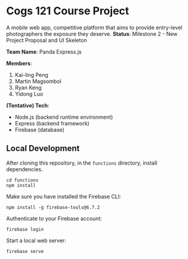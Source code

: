 # Cogs 121 Course Project
A mobile web app, competitive platform that aims to provide entry-level photographers the exposure they deserve.
**Status**: Milestone 2 - New Project Proposal and UI Skeleton<br>

**Team Name**: Panda Express.js<br>

**Members**:
1. Kai-ling Peng 
2. Martin Magsombol
3. Ryan Keng
4. Yidong Luo

**(Tentative) Tech**:<br>
* Node.js (backend runtime environment)
* Express (backend framework)
* Firebase (database)

## Local Development

After cloning this repository, in the `functions` directory, install dependencies.
```
cd functions
npm install
```

Make sure you have installed the Firebase CLI:
```
npm install -g firebase-tools@6.7.2
```

Authenticate to your Firebase account:
```
firebase login
```

Start a local web server:
```
firebase serve
```


